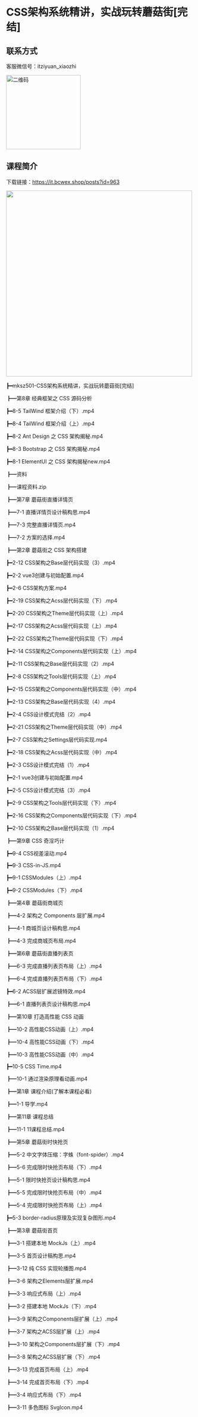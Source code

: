 # CSS架构系统精讲，实战玩转蘑菇街[完结]

## 联系方式

客服微信号：itziyuan_xiaozhi

<img src="https://ziyuanyun.oss-cn-guangzhou.aliyuncs.com/common/20240614073449/666b82192834a.jpg" width="200" height="200" alt="二维码">

## 课程简介

下载链接：https://it.bcwex.shop/posts?id=963

<img src="https://ziyuanyun.oss-cn-guangzhou.aliyuncs.com/yun/20240515153443/6644659316d9e.jpg" width="500" alt="">

  ┣━mksz501-CSS架构系统精讲，实战玩转蘑菇街[完结]

 ┣━第8章 经典框架之 CSS 源码分析

 ┣━8-5 TailWind 框架介绍（下）.mp4

 ┣━8-4 TailWind 框架介绍（上）.mp4

 ┣━8-2 Ant Design 之 CSS 架构揭秘.mp4

 ┣━8-3 Bootstrap 之 CSS 架构揭秘.mp4

 ┣━8-1 ElementUI 之 CSS 架构揭秘new.mp4

 ┣━资料

 ┣━课程资料.zip

 ┣━第7章 蘑菇街直播详情页

 ┣━7-1 直播详情页设计稿构思.mp4

 ┣━7-3 完整直播详情页.mp4

 ┣━7-2 方案的选择.mp4

 ┣━第2章 蘑菇街之 CSS 架构搭建

 ┣━2-12 CSS架构之Base层代码实现（3）.mp4

 ┣━2-2 vue3创建与初始配置.mp4

 ┣━2-6 CSS架构方案.mp4

 ┣━2-19 CSS架构之Acss层代码实现（下）.mp4

 ┣━2-20 CSS架构之Theme层代码实现（上）.mp4

 ┣━2-17 CSS架构之Acss层代码实现（上）.mp4

 ┣━2-22 CSS架构之Theme层代码实现（下）.mp4

 ┣━2-14 CSS架构之Components层代码实现（上）.mp4

 ┣━2-11 CSS架构之Base层代码实现（2）.mp4

 ┣━2-8 CSS架构之Tools层代码实现（上）.mp4

 ┣━2-15 CSS架构之Components层代码实现（中）.mp4

 ┣━2-13 CSS架构之Base层代码实现（4）.mp4

 ┣━2-4 CSS设计模式完结（2）.mp4

 ┣━2-21 CSS架构之Theme层代码实现（中）.mp4

 ┣━2-7 CSS架构之Settings层代码实现.mp4

 ┣━2-18 CSS架构之Acss层代码实现（中）.mp4

 ┣━2-3 CSS设计模式完结（1）.mp4

 ┣━2-1 vue3创建与初始配置.mp4

 ┣━2-5 CSS设计模式完结（3）.mp4

 ┣━2-9 CSS架构之Tools层代码实现（下）.mp4

 ┣━2-16 CSS架构之Components层代码实现（下）.mp4

 ┣━2-10 CSS架构之Base层代码实现（1）.mp4

 ┣━第9章 CSS 奇淫巧计

 ┣━9-4 CSS视差滚动.mp4

 ┣━9-3 CSS-in-JS.mp4

 ┣━9-1 CSSModules（上）.mp4

 ┣━9-2 CSSModules（下）.mp4

 ┣━第4章 蘑菇街商城页

 ┣━4-2 架构之 Components 层扩展.mp4

 ┣━4-1 商城页设计稿构思.mp4

 ┣━4-3 完成商城页布局.mp4

 ┣━第6章 蘑菇街直播列表页

 ┣━6-3 完成直播列表页布局（上）.mp4

 ┣━6-4 完成直播列表页布局（下）.mp4

 ┣━6-2 ACSS层扩展滤镜特效.mp4

 ┣━6-1 直播列表页设计稿构思.mp4

 ┣━第10章 打造高性能 CSS 动画

 ┣━10-2 高性能CSS动画（上）.mp4

 ┣━10-4 高性能CSS动画（下）.mp4

 ┣━10-3 高性能CSS动画（中）.mp4

 ┣━10-5 CSS Time.mp4

 ┣━10-1 通过渲染原理看动画.mp4

 ┣━第1章 课程介绍(了解本课程必看)

 ┣━1-1 导学.mp4

 ┣━第11章 课程总结

 ┣━11-1 11课程总结.mp4

 ┣━第5章 蘑菇街时快抢页

 ┣━5-2 中文字体压缩：字蛛（font-spider）.mp4

 ┣━5-6 完成限时快抢页布局（下）.mp4

 ┣━5-1 限时快抢页设计稿构思.mp4

 ┣━5-5 完成限时快抢页布局（中）.mp4

 ┣━5-4 完成限时快抢页布局（上）.mp4

 ┣━5-3 border-radius原理及实现复杂图形.mp4

 ┣━第3章 蘑菇街首页

 ┣━3-1 搭建本地 MockJs（上）.mp4

 ┣━3-5 首页设计稿构思.mp4

 ┣━3-12 纯 CSS 实现轮播图.mp4

 ┣━3-6 架构之Elements层扩展.mp4

 ┣━3-3 响应式布局（上）.mp4

 ┣━3-2 搭建本地 MockJs（下）.mp4

 ┣━3-9 架构之Components层扩展（上）.mp4

 ┣━3-7 架构之ACSS层扩展（上）.mp4

 ┣━3-10 架构之Components层扩展（下）.mp4

 ┣━3-8 架构之ACSS层扩展（下）.mp4

 ┣━3-13 完成首页布局（上）.mp4

 ┣━3-14 完成首页布局（下）.mp4

 ┣━3-4 响应式布局（下）.mp4

 ┣━3-11 多色图标 SvgIcon.mp4

  